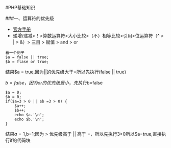 #PHP基础知识

###一、运算符的优先级
- [官方手册](http://php.net/manual/zh/language.operators.precedence.php)
- 递增/递减>！>算数运算符>大小比较>（不）相等比较>引用>位运算符（^ > | > &）> 三目 > 赋值 > and > or
``` 
看一个例子
$a = false || true;
$b = flase or true;
```
结果$a = true,因为||的优先级大于=所以先执行(false || true)

$b=false，因为or的优先级最小，先执行$b=false

``` 
$a = 0;
$b = 0;
if($a=3 > 0 || $b =3 > 0) {
    $a++;
    $b++;
    echo $a.'\n';
    echo $b.'\n';
}
```
结果$a=1,$b=1;因为 > 优先级高于 || 高于 =，所以先执行3>0所以$a=true,直接执行if的代码块